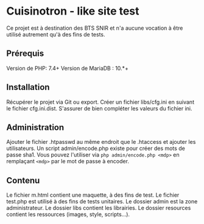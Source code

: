 
# Cuisinotron - like site test

Ce projet est à destination des BTS SNIR
et n'a aucune vocation à être utilisé
autrement qu'à des fins de tests.

## Prérequis

Version de PHP: 7.4+
Version de MariaDB : 10.*+

## Installation

Récupérer le projet via Git ou export.
Créer un fichier libs/cfg.ini en suivant le fichier cfg.ini.dist.
S'assurer de bien compléter les valeurs du fichier ini.

## Administration

Ajouter le fichier .htpasswd au même endroit que le .htaccess
et ajouter les utilisateurs.
Un script admin/encode.php existe pour créer des mots de passe sha1.
Vous pouvez l'utiliser via `php admin/encode.php <mdp>`
en remplaçant `<mdp>` par le mot de passe à encoder.

## Contenu

Le fichier m.html contient une maquette, à des fins de test.
Le fichier test.php est utilisé à des fins de tests unitaires.
Le dossier admin est la zone administrateur.
Le dossier libs contient les librairies.
Le dossier resources contient les ressources (images, style, scripts...).
